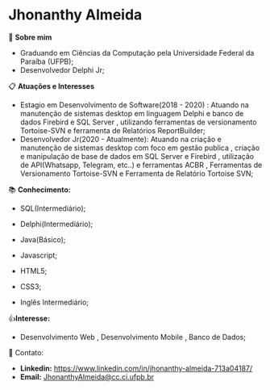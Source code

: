 # Jhonanthy Almeida

:scroll:  **Sobre mim** 

 -	Graduando em Ciências da Computação pela Universidade Federal da Paraíba (UFPB);
 -	Desenvolvedor Delphi Jr;

:clipboard: **Atuações e Interesses**

   -	Estagio em Desenvolvimento de Software(2018 - 2020) : Atuando na manutenção de sistemas desktop em linguagem Delphi e banco de dados Firebird e SQL Server , utilizando ferramentas de versionamento Tortoise-SVN e ferramenta de Relatórios ReportBuilder;
   -	Desenvolvedor Jr(2020 - Atualmente): Atuando na criação e manutenção de sistemas desktop com foco em gestão publica , criação e manipulação de base de dados em SQL Server e Firebird , utilização de API(Whatsapp, Telegram, etc..) e ferramentas ACBR , Ferramentas de Versionamento Tortoise-SVN e Ferramenta de Relatório Tortoise SVN;

:books: **Conhecimento:** 

- SQL(Intermediário);

- Delphi(Intermediário);

- Java(Básico);

- Javascript;

- HTML5;

- CSS3;

- Inglês Intermediário; 

  

:+1:**Interesse:** 

- Desenvolvimento Web , Desenvolvimento Mobile , Banco de Dados;



:calling: Contato:

- **Linkedin:**  https://www.linkedin.com/in/jhonanthy-almeida-713a04187/
- **Email:** JhonanthyAlmeida@cc.ci.ufpb.br



​	



